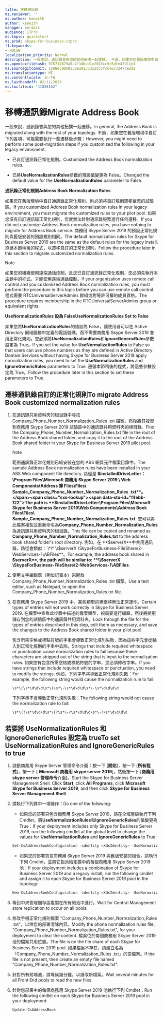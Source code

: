 ```yaml
---
title: 移轉通訊錄
ms.reviewer: ''
ms.author: kenwith
author: kenwith
manager: serdars
audience: ITPro
ms.topic: quickstart
ms.prod: skype-for-business-itpro
f1.keywords:
- NOCSH
localization_priority: Normal
description: 一般來說，通訊錄會與您的其他拓撲一起遷移。 不過，如果您在舊版環境中自訂下列各項，可能需要執行一些遷移後步驟：
ms.openlocfilehash: 976717679a5a2f1dbdd1e2045cc5d5dfe43911e3
ms.sourcegitcommit: 1a08ec9069332e19135312d35fc6a6c3247ce2d2
ms.translationtype: MT
ms.contentlocale: zh-TW
ms.lasthandoff: 02/11/2020
ms.locfileid: "41888162"
---
```

# <a name="migrate-address-book"></a><span data-ttu-id="f4ebb-104">移轉通訊錄</span><span class="sxs-lookup"><span data-stu-id="f4ebb-104">Migrate Address Book</span></span>

<span data-ttu-id="f4ebb-105">一般來說，通訊錄會與您的其他拓撲一起遷移。</span><span class="sxs-lookup"><span data-stu-id="f4ebb-105">In general, the Address Book is migrated along with the rest of your topology.</span></span> <span data-ttu-id="f4ebb-106">不過，如果您在舊版環境中自訂下列各項，可能需要執行一些遷移後步驟：</span><span class="sxs-lookup"><span data-stu-id="f4ebb-106">However, you might need to perform some post-migration steps if you customized the following in your legacy environment:</span></span> 

- <span data-ttu-id="f4ebb-107">已自訂通訊錄正常化規則。</span><span class="sxs-lookup"><span data-stu-id="f4ebb-107">Customized the Address Book normalization rules.</span></span>

- <span data-ttu-id="f4ebb-108">已將**UseNormalizationRules**參數的預設值變更為 False。</span><span class="sxs-lookup"><span data-stu-id="f4ebb-108">Changed the default value for the **UseNormalizationRules** parameter to False.</span></span> 


 <span data-ttu-id="f4ebb-109">**通訊錄正常化規則**</span><span class="sxs-lookup"><span data-stu-id="f4ebb-109">**Address Book Normalization Rules**</span></span>

<span data-ttu-id="f4ebb-110">如果您在舊版環境中自訂通訊錄正常化規則，則必須將自訂規則遷移至您的試驗區。</span><span class="sxs-lookup"><span data-stu-id="f4ebb-110">If you customized Address Book normalization rules in your legacy environment, you must migrate the customized rules to your pilot pool.</span></span> <span data-ttu-id="f4ebb-111">如果您沒有自訂通訊錄正常化規則，您就無法針對通訊錄服務進行任何遷移。</span><span class="sxs-lookup"><span data-stu-id="f4ebb-111">If you did not customize Address Book normalization rules, you have nothing to migrate for Address Book service.</span></span> <span data-ttu-id="f4ebb-112">商務用 Skype Server 2019 的預設正常化規則與舊版安裝的預設規則相同。</span><span class="sxs-lookup"><span data-stu-id="f4ebb-112">The default normalization rules for Skype for Business Server 2019 are the same as the default rules for the legacy install.</span></span> <span data-ttu-id="f4ebb-113">遵循本節稍後的程式，以遷移自訂的正常化規則。</span><span class="sxs-lookup"><span data-stu-id="f4ebb-113">Follow the procedure later in this section to migrate customized normalization rules.</span></span>

> [!NOTE]
> <span data-ttu-id="f4ebb-114">如果您的組織使用遠端通話控制，且您已自訂通訊錄正常化規則，您必須先執行本主題中的程式，才能使用遠端通話控制。</span><span class="sxs-lookup"><span data-stu-id="f4ebb-114">If your organization uses remote call control and you customized Address Book normalization rules, you must perform the procedure in this topic before you can use remote call control.</span></span> <span data-ttu-id="f4ebb-115">程式需要 RTCUniversalServerAdmins 群組或對等許可權的成員資格。</span><span class="sxs-lookup"><span data-stu-id="f4ebb-115">The procedure requires membership in the RTCUniversalServerAdmins group or equivalent rights.</span></span> 

 <span data-ttu-id="f4ebb-116">**UseNormalizationRules 設為 False**</span><span class="sxs-lookup"><span data-stu-id="f4ebb-116">**UseNormalizationRules Set to False**</span></span>

<span data-ttu-id="f4ebb-117">如果您將**UseNormalizationRules**的值設為 False，讓使用者可以在 Active Directory 網域服務中定義的電話號碼，而不需要商務用 Skype Server 2019 套用正常化規則，您必須將**UseNormalizationRules**和**IgnoreGenericRules**參數設定為 True。</span><span class="sxs-lookup"><span data-stu-id="f4ebb-117">If you set the value for **UseNormalizationRules** to False so that users can use phone numbers as they are defined in Active Directory Domain Services without having Skype for Business Server 2019 apply normalization rules, you need to set the **UseNormalizationRules** and **IgnoreGenericRules** parameters to True.</span></span> <span data-ttu-id="f4ebb-118">遵循本節稍後的程式，將這些參數設定為 True。</span><span class="sxs-lookup"><span data-stu-id="f4ebb-118">Follow the procedure later in this section to set these parameters to True.</span></span> 

## <a name="to-migrate-address-book-customized-normalization-rules"></a><span data-ttu-id="f4ebb-119">遷移通訊錄自訂的正常化規則</span><span class="sxs-lookup"><span data-stu-id="f4ebb-119">To migrate Address Book customized normalization rules</span></span>

1. <span data-ttu-id="f4ebb-120">在通訊錄共用資料夾的根目錄中尋找 Company_Phone_Number_Normalization_Rules .txt 檔案，然後將其複製到商務用 Skype Server 2019 試驗區中的通訊錄共用資料夾的根目錄。</span><span class="sxs-lookup"><span data-stu-id="f4ebb-120">Find the Company_Phone_Number_Normalization_Rules.txt file in the root of the Address Book shared folder, and copy it to the root of the Address Book shared folder in your Skype for Business Server 2019 pilot pool.</span></span>

    > [!NOTE]
    > <span data-ttu-id="f4ebb-121">範例通訊錄正常化規則已經安裝在您的 ABS 網頁元件檔案目錄中。</span><span class="sxs-lookup"><span data-stu-id="f4ebb-121">The sample Address Book normalization rules have been installed in your ABS Web component file directory.</span></span> <span data-ttu-id="f4ebb-122">路徑是 **$installedDriveLetter： \Program Files\Microsoft 商務用 Skype Server 2019 \ Web Components\Address 簿 Files\Files\ Sample_Company_Phone_Number_Normalization_Rules .txt**。</span><span class="sxs-lookup"><span data-stu-id="f4ebb-122">The path is **$installedDriveLetter:\Program Files\Microsoft Skype for Business Server 2019\Web Components\Address Book Files\Files\ Sample_Company_Phone_Number_Normalization_Rules.txt**.</span></span> <span data-ttu-id="f4ebb-123">您可以將此檔案複製並重新命名為**Company_Phone_Number_Normalization_Rules**為通訊錄共用資料夾的根目錄。</span><span class="sxs-lookup"><span data-stu-id="f4ebb-123">This file can be copied and renamed as **Company_Phone_Number_Normalization_Rules.txt** to the address book shared folder's root directory.</span></span> <span data-ttu-id="f4ebb-124">例如，在 **$serverX**中共用通訊錄，路徑會類似： \*\* \\$serverX \SkypeForBusiness-FileShare\2-WebServices-1\ABFiles\*\*。</span><span class="sxs-lookup"><span data-stu-id="f4ebb-124">For example, the address book shared in **$serverX**, the path will be similar to: **\\$serverX \SkypeForBusiness-FileShare\2-WebServices-1\ABFiles**.</span></span> 

2. <span data-ttu-id="f4ebb-125">使用文字編輯器（例如記事本）來開啟 Company_Phone_Number_Normalization_Rules .txt 檔案。</span><span class="sxs-lookup"><span data-stu-id="f4ebb-125">Use a text editor, such as Notepad, to open the Company_Phone_Number_Normalization_Rules.txt file.</span></span>

3. <span data-ttu-id="f4ebb-126">在商務用 Skype Server 2019 中，某些類型的專案將無法正常運作。</span><span class="sxs-lookup"><span data-stu-id="f4ebb-126">Certain types of entries will not work correctly in Skype for Business Server 2019.</span></span> <span data-ttu-id="f4ebb-127">在檔案中查看此步驟中描述的專案類型，視需要進行編輯，然後將變更儲存到您的試驗區中的通訊錄共用資料夾。</span><span class="sxs-lookup"><span data-stu-id="f4ebb-127">Look through the file for the types of entries described in this step, edit them as necessary, and save the changes to the Address Book shared folder in your pilot pool.</span></span>

    <span data-ttu-id="f4ebb-128">包含所需空格或標點符號的字串會導致正常化規則失敗，因為這些字元會從輸入到正常化規則的字串中去除。</span><span class="sxs-lookup"><span data-stu-id="f4ebb-128">Strings that include required whitespace or punctuation cause normalization rules to fail because these characters are stripped out of the string that is input to the normalization rules.</span></span> <span data-ttu-id="f4ebb-129">如果您有包含所需空格或標點符號的字串，您必須修改字串。</span><span class="sxs-lookup"><span data-stu-id="f4ebb-129">If you have strings that include required whitespace or punctuation, you need to modify the strings.</span></span> <span data-ttu-id="f4ebb-130">例如，下列字串將導致正常化規則失敗：</span><span class="sxs-lookup"><span data-stu-id="f4ebb-130">For example, the following string would cause the normalization rule to fail:</span></span>

   ```console
   \s*\(\s*\d\d\d\s*\)\s*\-\s*\d\d\d\s*\-\s*\d\d\d\d
   ```

    <span data-ttu-id="f4ebb-131">下列字串不會導致正常化規則失敗：</span><span class="sxs-lookup"><span data-stu-id="f4ebb-131">The following string would not cause the normalization rule to fail:</span></span>

   ```console
   \s*\(?\s*\d\d\d\s*\)?\s*\-?\s*\d\d\d\s*\-?\s*\d\d\d\d
   ```

## <a name="to-set-usenormalizationrules-and-ignoregenericrules-to-true"></a><span data-ttu-id="f4ebb-132">若要將 UseNormalizationRules 和 IgnoreGenericRules 設定為 true</span><span class="sxs-lookup"><span data-stu-id="f4ebb-132">To set UseNormalizationRules and IgnoreGenericRules to true</span></span>

1. <span data-ttu-id="f4ebb-133">啟動商務用 Skype Server 管理命令介面：按一下 [**開始**]，按一下 [**所有程式**]，按一下 [ **Microsoft 商務用 skype server 2019**]，然後按一下 [**商務用 skype server 管理命令**介面]。</span><span class="sxs-lookup"><span data-stu-id="f4ebb-133">Start the Skype for Business Server Management Shell: Click **Start**, click **All Programs**, click **Microsoft Skype for Business Server 2019**, and then click **Skype for Business Server Management Shell**.</span></span>

2. <span data-ttu-id="f4ebb-134">請執行下列其中一項操作：</span><span class="sxs-lookup"><span data-stu-id="f4ebb-134">Do one of the following:</span></span>

   - <span data-ttu-id="f4ebb-135">如果您的部署只包含商務用 Skype Server 2019，請在全域層級執行下列 Cmdlet，將**UseNormalizationRules**和**IgnoreGenericRules**的值變更為 True：</span><span class="sxs-lookup"><span data-stu-id="f4ebb-135">If your deployment includes only Skype for Business Server 2019, run the following cmdlet at the global level to change the values for **UseNormalizationRules** and **IgnoreGenericRules** to True:</span></span> 

   ```PowerShell
   Set-CsAddressBookConfiguration -identity <XdsIdentity> -UseNormalizationRules=$true -IgnoreGenericRules=$true
   ```

   - <span data-ttu-id="f4ebb-136">如果您的部署包含商務用 Skype Server 2019 與舊版安裝的組合，請執行下列 Cmdlet，並將它指派給拓撲中的每個商務用 Skype Server 2019 池：</span><span class="sxs-lookup"><span data-stu-id="f4ebb-136">If your deployment includes a combination of Skype for Business Server 2019 and a legacy install, run the following cmdlet and assign it to each Skype for Business Server 2019 pool in the topology:</span></span>

   ```PowerShell
   New-CsAddressBookConfiguration -identity <XdsIdentity> -UseNormalizationRules=$true -IgnoreGenericRules=$true
   ```

3. <span data-ttu-id="f4ebb-137">等到中央管理儲存區複製在所有的池中進行。</span><span class="sxs-lookup"><span data-stu-id="f4ebb-137">Wait for Central Management store replication to occur on all pools.</span></span>

4. <span data-ttu-id="f4ebb-138">修改手機正常化規則檔案 "Company_Phone_Number_Normalization_Rules .txt"，以供您的部署清除內容。</span><span class="sxs-lookup"><span data-stu-id="f4ebb-138">Modify the phone normalization rules file, "Company_Phone_Number_Normalization_Rules.txt", for your deployment to clear the content.</span></span> <span data-ttu-id="f4ebb-139">檔案位於每個商務用 Skype Server 2019 池的檔案共用位置。</span><span class="sxs-lookup"><span data-stu-id="f4ebb-139">The file is on the file share of each Skype for Business Server 2019 pool.</span></span> <span data-ttu-id="f4ebb-140">如果檔案不存在，請建立名為「Company_Phone_Number_Normalization_Rules .txt」的空檔案。</span><span class="sxs-lookup"><span data-stu-id="f4ebb-140">If the file is not present, then create an empty file named "Company_Phone_Number_Normalization_Rules.txt".</span></span>

5. <span data-ttu-id="f4ebb-141">針對所有前端池，請等候幾分鐘，以讀取新檔案。</span><span class="sxs-lookup"><span data-stu-id="f4ebb-141">Wait several minutes for all Front End pools to read the new files.</span></span>

6. <span data-ttu-id="f4ebb-142">針對您部署中的每個商務用 Skype Server 2019 池執行下列 Cmdlet：</span><span class="sxs-lookup"><span data-stu-id="f4ebb-142">Run the following cmdlet on each Skype for Business Server 2019 pool in your deployment:</span></span>

   ```PowerShell
   Update-CsAddressBook
   ```


